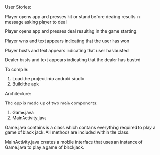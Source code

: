 User Stories:

Player opens app and presses hit or stand before dealing results in message asking player to deal

Player opens app and presses deal resulting in the game starting.

Player wins and text appears indicating that the user has won

Player busts and text appears indicating that user has busted

Dealer busts and text appears indicating that the dealer has busted


To compile:

1) Load the project into android studio
2) Build the apk

Architecture:

The app is made up of two main components:

1) Game.java
2) MainActivity.java

Game.java contains is a class which contains everything required to play a game of black jack. All methods are included within
the class.

MainActivity.java creates a mobile interface that uses an instance of Game.java to play a game of blackjack.




